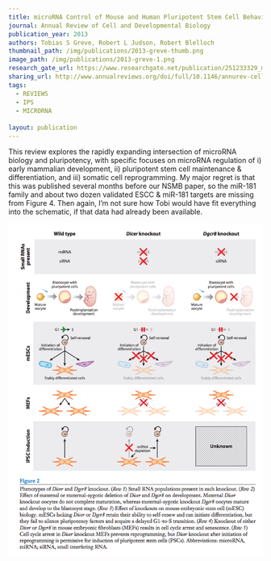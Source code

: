 ```yaml
---
title: microRNA Control of Mouse and Human Pluripotent Stem Cell Behavior
journal: Annual Review of Cell and Developmental Biology
publication_year: 2013
authors: Tobias S Greve, Robert L Judson, Robert Blelloch
thumbnail_path: /img/publications/2013-greve-thumb.png
image_path: /img/publications/2013-greve-1.png
research_gate_url: https://www.researchgate.net/publication/251233329_microRNA_Control_of_Mouse_and_Human_Pluripotent_Stem_Cell_Behavior
sharing_url: http://www.annualreviews.org/doi/full/10.1146/annurev-cellbio-101512-122343?url_ver=Z39.88-2003&rfr_id=ori:rid:crossref.org&rfr_dat=cr_pub%3dpubmed&
tags:
  - REVIEWS
  - IPS
  - MICRORNA

layout: publication
---
```

This review explores the rapidly expanding intersection of microRNA biology and pluripotency, with specific focuses on microRNA regulation of i) early mammalian development, ii) pluripotent stem cell maintenance & differentiation, and iii) somatic cell reprogramming. My major regret is that this was published several months before our NSMB paper, so the miR-181 family and about two dozen validated ESCC & miR-181 targets are missing from Figure 4. Then again, I’m not sure how Tobi would have fit everything into the schematic, if that data had already been available.

<img src="/img/publications/2013-greve-2.png" alt="" class="img-responsive" style="margin: auto">